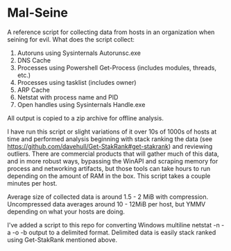 Mal-Seine
=========

A reference script for collecting data from hosts in an organization when seining for evil.
What does the script collect:
  1. Autoruns using Sysinternals Autorunsc.exe
  2. DNS Cache
  3. Processes using Powershell Get-Process (includes modules, threads, etc.)
  4. Processes using tasklist (includes owner)
  5. ARP Cache
  6. Netstat with process name and PID
  7. Open handles using Sysinternals Handle.exe
  
All output is copied to a zip archive for offline analysis.

I have run this script or slight variations of it over 10s of 1000s of hosts at time and performed analysis beginning
with stack ranking the data (see https://github.com/davehull/Get-StakRank#get-stakrank) and reviewing outliers. There 
are commercial products that will gather much of this data, and in more robust ways, bypassing the WinAPI and scraping
memory for process and networking artifacts, but those tools can take hours to run depending on the amount of RAM in 
the box. This script takes a couple minutes per host.

Average size of collected data is around 1.5 - 2 MiB with compression. Uncompressed data averages around 10 - 12MiB per
host, but YMMV depending on what your hosts are doing.

I've added a script to this repo for converting Windows multiline netstat -n -a -o -b output to a delimited format.
Delimited data is easily stack ranked using Get-StakRank mentioned above.
